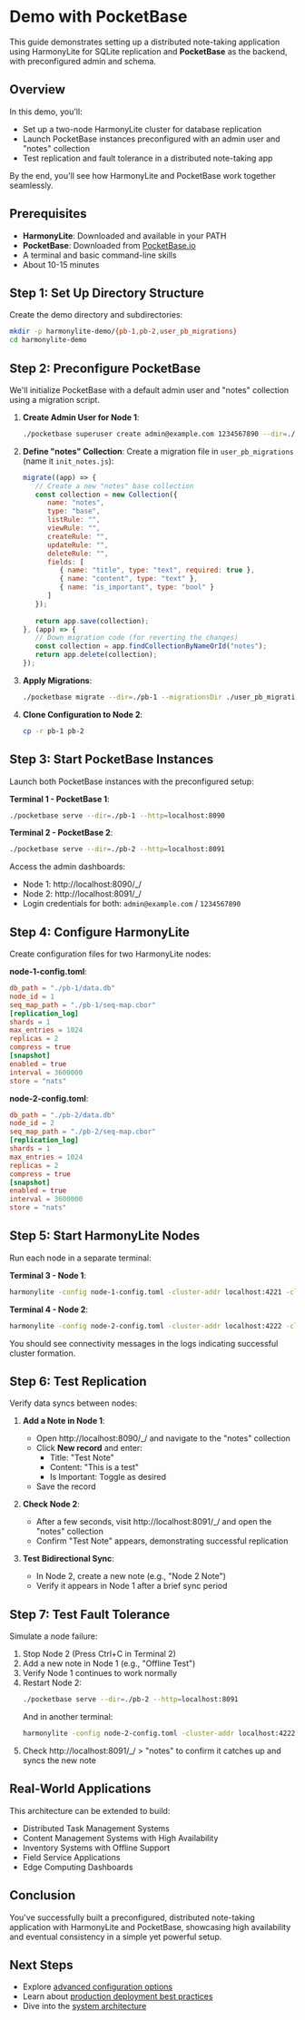 # Demo with PocketBase

This guide demonstrates setting up a distributed note-taking application using HarmonyLite for SQLite replication and **PocketBase** as the backend, with preconfigured admin and schema.

## Overview

In this demo, you'll:
- Set up a two-node HarmonyLite cluster for database replication
- Launch PocketBase instances preconfigured with an admin user and "notes" collection
- Test replication and fault tolerance in a distributed note-taking app

By the end, you'll see how HarmonyLite and PocketBase work together seamlessly.

## Prerequisites

- **HarmonyLite**: Downloaded and available in your PATH
- **PocketBase**: Downloaded from [PocketBase.io](https://pocketbase.io/docs/)
- A terminal and basic command-line skills
- About 10-15 minutes

## Step 1: Set Up Directory Structure

Create the demo directory and subdirectories:

```bash
mkdir -p harmonylite-demo/{pb-1,pb-2,user_pb_migrations}
cd harmonylite-demo
```

## Step 2: Preconfigure PocketBase

We'll initialize PocketBase with a default admin user and "notes" collection using a migration script.

1. **Create Admin User for Node 1**:
   ```bash
   ./pocketbase superuser create admin@example.com 1234567890 --dir=./pb-1
   ```

2. **Define "notes" Collection**:
   Create a migration file in `user_pb_migrations` (name it `init_notes.js`):
   ```javascript
   migrate((app) => {
      // Create a new "notes" base collection
      const collection = new Collection({
         name: "notes",
         type: "base",
         listRule: "",
         viewRule: "",
         createRule: "",
         updateRule: "",
         deleteRule: "",
         fields: [
            { name: "title", type: "text", required: true },
            { name: "content", type: "text" },
            { name: "is_important", type: "bool" }
         ]
      });
      
      return app.save(collection);
   }, (app) => {
      // Down migration code (for reverting the changes)
      const collection = app.findCollectionByNameOrId("notes");
      return app.delete(collection);
   });
   ```

3. **Apply Migrations**:
   ```bash
   ./pocketbase migrate --dir=./pb-1 --migrationsDir ./user_pb_migrations
   ```

4. **Clone Configuration to Node 2**:
   ```bash
   cp -r pb-1 pb-2
   ```

## Step 3: Start PocketBase Instances

Launch both PocketBase instances with the preconfigured setup:

**Terminal 1 - PocketBase 1**:
```bash
./pocketbase serve --dir=./pb-1 --http=localhost:8090
```

**Terminal 2 - PocketBase 2**:
```bash
./pocketbase serve --dir=./pb-2 --http=localhost:8091
```

Access the admin dashboards:
- Node 1: http://localhost:8090/_/ 
- Node 2: http://localhost:8091/_/ 
- Login credentials for both: `admin@example.com` / `1234567890`

## Step 4: Configure HarmonyLite

Create configuration files for two HarmonyLite nodes:

**node-1-config.toml**:
```toml
db_path = "./pb-1/data.db"
node_id = 1
seq_map_path = "./pb-1/seq-map.cbor"
[replication_log]
shards = 1
max_entries = 1024
replicas = 2
compress = true
[snapshot]
enabled = true
interval = 3600000
store = "nats"
```

**node-2-config.toml**:
```toml
db_path = "./pb-2/data.db"
node_id = 2
seq_map_path = "./pb-2/seq-map.cbor"
[replication_log]
shards = 1
max_entries = 1024
replicas = 2
compress = true
[snapshot]
enabled = true
interval = 3600000
store = "nats"
```

## Step 5: Start HarmonyLite Nodes

Run each node in a separate terminal:

**Terminal 3 - Node 1**:
```bash
harmonylite -config node-1-config.toml -cluster-addr localhost:4221 -cluster-peers 'nats://localhost:4222/'
```

**Terminal 4 - Node 2**:
```bash
harmonylite -config node-2-config.toml -cluster-addr localhost:4222 -cluster-peers 'nats://localhost:4221/'
```

You should see connectivity messages in the logs indicating successful cluster formation.

## Step 6: Test Replication

Verify data syncs between nodes:

1. **Add a Note in Node 1**:
   - Open http://localhost:8090/_/ and navigate to the "notes" collection
   - Click **New record** and enter:
     - Title: "Test Note"
     - Content: "This is a test"
     - Is Important: Toggle as desired
   - Save the record

2. **Check Node 2**:
   - After a few seconds, visit http://localhost:8091/_/ and open the "notes" collection
   - Confirm "Test Note" appears, demonstrating successful replication

3. **Test Bidirectional Sync**:
   - In Node 2, create a new note (e.g., "Node 2 Note")
   - Verify it appears in Node 1 after a brief sync period

## Step 7: Test Fault Tolerance

Simulate a node failure:

1. Stop Node 2 (Press Ctrl+C in Terminal 2)
2. Add a new note in Node 1 (e.g., "Offline Test")
3. Verify Node 1 continues to work normally
4. Restart Node 2:
   ```bash
   ./pocketbase serve --dir=./pb-2 --http=localhost:8091
   ```
   And in another terminal:
   ```bash
   harmonylite -config node-2-config.toml -cluster-addr localhost:4222 -cluster-peers 'nats://localhost:4221/'
   ```
5. Check http://localhost:8091/_/ > "notes" to confirm it catches up and syncs the new note

## Real-World Applications

This architecture can be extended to build:

- Distributed Task Management Systems
- Content Management Systems with High Availability
- Inventory Systems with Offline Support
- Field Service Applications
- Edge Computing Dashboards

## Conclusion

You've successfully built a preconfigured, distributed note-taking application with HarmonyLite and PocketBase, showcasing high availability and eventual consistency in a simple yet powerful setup.

## Next Steps

- Explore [advanced configuration options](configuration-reference.md)
- Learn about [production deployment best practices](production-deployment.md)
- Dive into the [system architecture](architecture.md)